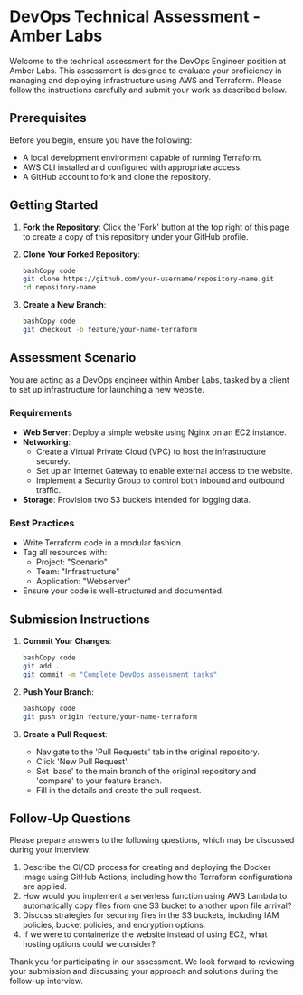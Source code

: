# **DevOps Technical Assessment - Amber Labs**

Welcome to the technical assessment for the DevOps Engineer position at Amber Labs. This assessment is designed to evaluate your proficiency in managing and deploying infrastructure using AWS and Terraform. Please follow the instructions carefully and submit your work as described below.

## **Prerequisites**

Before you begin, ensure you have the following:

- A local development environment capable of running Terraform.
- AWS CLI installed and configured with appropriate access.
- A GitHub account to fork and clone the repository.

## **Getting Started**

1. **Fork the Repository**: Click the 'Fork' button at the top right of this page to create a copy of this repository under your GitHub profile.
2. **Clone Your Forked Repository**:
    
    ```bash
    bashCopy code
    git clone https://github.com/your-username/repository-name.git
    cd repository-name
    
    ```
    
3. **Create a New Branch**:
    
    ```bash
    bashCopy code
    git checkout -b feature/your-name-terraform
    
    ```
    

## **Assessment Scenario**

You are acting as a DevOps engineer within Amber Labs, tasked by a client to set up infrastructure for launching a new website.

### **Requirements**

- **Web Server**: Deploy a simple website using Nginx on an EC2 instance.
- **Networking**:
    - Create a Virtual Private Cloud (VPC) to host the infrastructure securely.
    - Set up an Internet Gateway to enable external access to the website.
    - Implement a Security Group to control both inbound and outbound traffic.
- **Storage**: Provision two S3 buckets intended for logging data.

### **Best Practices**

- Write Terraform code in a modular fashion.
- Tag all resources with:
    - Project: "Scenario"
    - Team: "Infrastructure"
    - Application: "Webserver"
- Ensure your code is well-structured and documented.

## **Submission Instructions**

1. **Commit Your Changes**:
    
    ```bash
    bashCopy code
    git add .
    git commit -m "Complete DevOps assessment tasks"
    
    ```
    
2. **Push Your Branch**:
    
    ```bash
    bashCopy code
    git push origin feature/your-name-terraform
    
    ```
    
3. **Create a Pull Request**:
    - Navigate to the 'Pull Requests' tab in the original repository.
    - Click 'New Pull Request'.
    - Set 'base' to the main branch of the original repository and 'compare' to your feature branch.
    - Fill in the details and create the pull request.

## **Follow-Up Questions**

Please prepare answers to the following questions, which may be discussed during your interview:

1. Describe the CI/CD process for creating and deploying the Docker image using GitHub Actions, including how the Terraform configurations are applied.
2. How would you implement a serverless function using AWS Lambda to automatically copy files from one S3 bucket to another upon file arrival?
3. Discuss strategies for securing files in the S3 buckets, including IAM policies, bucket policies, and encryption options.
4. If we were to containerize the website instead of using EC2, what hosting options could we consider?

Thank you for participating in our assessment. We look forward to reviewing your submission and discussing your approach and solutions during the follow-up interview.
